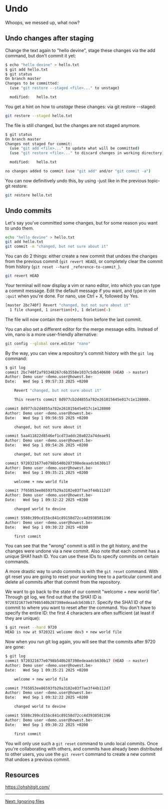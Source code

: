 # Undo

Whoops, we messed up, what now?

## Undo changes after staging

Change the text again to "hello devine", stage these changes via the add command, but don't commit it yet:

```bash
$ echo "hello devine" > hello.txt
$ git add hello.txt
$ git status
On branch master
Changes to be committed:
  (use "git restore --staged <file>..." to unstage)

  modified:   hello.txt
```

You get a hint on how to _unstage_ these changes: via git restore --staged:

```bash
git restore --staged hello.txt
```

The file is still changed, but the changes are not staged anymore.

```bash
$ git status
On branch master
Changes not staged for commit:
  (use "git add <file>..." to update what will be committed)
  (use "git restore <file>..." to discard changes in working directory)

  modified:   hello.txt

no changes added to commit (use "git add" and/or "git commit -a")
```

You can now definitively undo this, by using -just like in the previous topic- git restore:

```bash
git restore hello.txt
```

## Undo commits

Let's say you've committed some changes, but for some reason you want to undo them.

```bash
echo "hello devine" > hello.txt
git add hello.txt
git commit -m "changed, but not sure about it"
```

You can do 2 things: either create a new commit that undoes the changes from the previous commit (`git revert HEAD`), or completely clear the commit from history (`git reset --hard _reference-to-commit_`).

```bash
git revert HEAD
```

Your terminal will now display a vim or nano editor, into which you can type a commit message. Edit the default message if you want, and type in vim `:quit` when you're done. For nano, use Ctrl + X, followed by Yes.

```bash
[master 2bc740f] Revert "changed, but not sure about it"
  1 file changed, 1 insertion(+), 1 deletion(-)
```

The file will now contain the contents from before the last commit.

You can also set a different editor for the merge message edits. Instead of vim, nano is a more user-friendly alternative:

```bash
git config --global core.editor "nano"
```

By the way, you can view a repository's commit history with the `git log` command:

```bash
$ git log
commit 2bc740f2af93348267c6b3558e1037c5db540600 (HEAD -> master)
Author: Demo user <demo.user@howest.be>
Date:   Wed Sep 1 09:57:33 2025 +0200

    Revert "changed, but not sure about it"

    This reverts commit 8d977cb2d4855a782e261015645e017c1e128000.

commit 8d977cb2d4855a782e261015645e017c1e128000
Author: Demo user <demo.user@howest.be>
Date:   Wed Sep 1 09:56:55 2025 +0200

    changed, but not sure about it

commit 5aa411822d8546ef1cd73addc20a022a74deae91
Author: Demo user <demo.user@howest.be>
Date:   Wed Sep 1 09:54:26 2025 +0200

    changed, but not sure about it

commit 9720321677e0798b540b287398edeaadcb630b17
Author: Demo user <demo.user@howest.be>
Date:   Wed Sep 1 09:35:21 2025 +0200

    welcome + new world file

commit 7f65053ee86593fb29a3102e03f7ae3f44b112d7
Author: Demo user <demo.user@howest.be>
Date:   Wed Sep 1 09:32:22 2025 +0200

    changed world to devine

commit 5588c399cd15bc841c89158d72cc4d3938581196
Author: Demo user <demo.user@howest.be>
Date:   Wed Sep 1 09:30:22 2025 +0200

    first commit
```

You can see that the "wrong" commit is still in the git history, and the changes were undone via a new commit. Also note that each commit has a unique SHA1 hash ID. You can use these IDs to specify commits on certain commands.

A more drastic way to undo commits is with the `git reset` command. With git reset you are going to reset your working tree to a particular commit and delete all commits after that commit from the repository.

We want to go back to the state of our commit "welcome + new world file". Through git log, we find out that the SHA1 ID is `9720321677e0798b540b287398edeaadcb630b17`. Specify the SHA1 ID of the commit to where you want to reset after the command. You don't have to specify the entire ID: the first 4 characters are often sufficient (at least if they are unique):

```bash
$ git reset --hard 9720
HEAD is now at 9720321 welcome dev3 + new world file
```

Now when you run git log again, you will see that the commits after 9720 are gone:

```bash
$ git log
commit 9720321677e0798b540b287398edeaadcb630b17 (HEAD -> master)
Author: Demo user <demo.user@howest.be>
Date:   Wed Sep 1 09:35:21 2025 +0200

    welcome + new world file

commit 7f65053ee86593fb29a3102e03f7ae3f44b112d7
Author: Demo user <demo.user@howest.be>
Date:   Wed Sep 1 09:32:22 2025 +0200

    changed world to devine

commit 5588c399cd15bc841c89158d72cc4d3938581196
Author: Demo user <demo.user@howest.be>
Date:   Wed Sep 1 09:30:22 2025 +0200

    first commit
```

You will only use such a `git reset` command to undo local commits. Once you're collaborating with others, and commits have already been distributed to other users, you use the `git revert` command to create a new commit that undoes a previous commit.

## Resources

<https://ohshitgit.com/>

---

[Next: Ignoring files](git-05-ignore)
